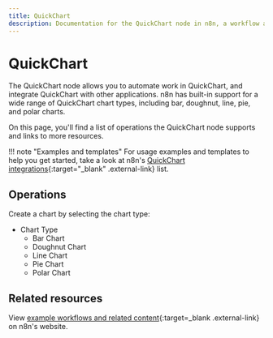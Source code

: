 ```yaml
---
title: QuickChart
description: Documentation for the QuickChart node in n8n, a workflow automation platform. Includes details of operations and configuration, and links to examples and credentials information.
---
```


# QuickChart

The QuickChart node allows you to automate work in QuickChart, and integrate QuickChart with other applications. n8n has built-in support for a wide range of QuickChart chart types, including bar, doughnut, line, pie, and polar charts.

On this page, you'll find a list of operations the QuickChart node supports and links to more resources.

!!! note "Examples and templates"
	For usage examples and templates to help you get started, take a look at n8n's [QuickChart integrations](https://n8n.io/integrations/quickchart/){:target="_blank" .external-link} list.

## Operations

Create a chart by selecting the chart type:

* Chart Type
	* Bar Chart
	* Doughnut Chart
	* Line Chart
	* Pie Chart
	* Polar Chart

## Related resources

View [example workflows and related content](https://n8n.io/integrations/quickchart/){:target=_blank .external-link} on n8n's website.

